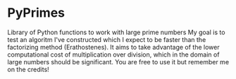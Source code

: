 # PyPrimes
Library of Python functions to work with large prime numbers
My goal is to test an algoritm I've constructed which I expect to be faster than the factorizing method (Erathostenes). It aims to take advantage of the lower computational cost of multiplication over division, which in the domain of large numbers should be significant.
You are free to use it but remember me on the credits!
